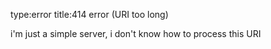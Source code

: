 type:error
title:414 error (URI too long)

i'm just a simple server, i don't know how to process this URI
